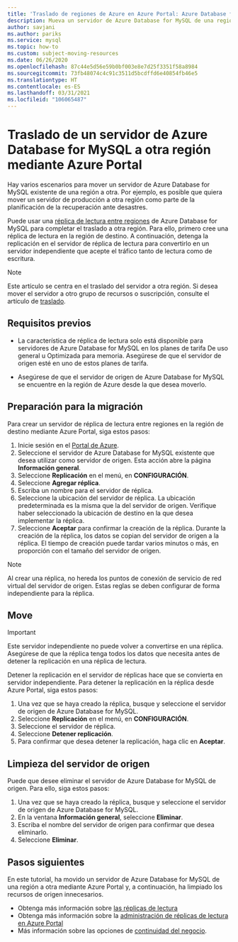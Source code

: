 ```yaml
---
title: 'Traslado de regiones de Azure en Azure Portal: Azure Database for MySQL'
description: Mueva un servidor de Azure Database for MySQL de una región de Azure a otra mediante una réplica de lectura y Azure Portal.
author: savjani
ms.author: pariks
ms.service: mysql
ms.topic: how-to
ms.custom: subject-moving-resources
ms.date: 06/26/2020
ms.openlocfilehash: 87c44e5d56e59b0bf003e8e7d25f3351f58a8984
ms.sourcegitcommit: 73fb48074c4c91c3511d5bcdffd6e40854fb46e5
ms.translationtype: HT
ms.contentlocale: es-ES
ms.lasthandoff: 03/31/2021
ms.locfileid: "106065487"
---
```

# <a name="move-an-azure-database-for-mysql-server-to-another-region-by-using-the-azure-portal"></a>Traslado de un servidor de Azure Database for MySQL a otra región mediante Azure Portal

Hay varios escenarios para mover un servidor de Azure Database for MySQL existente de una región a otra. Por ejemplo, es posible que quiera mover un servidor de producción a otra región como parte de la planificación de la recuperación ante desastres.

Puede usar una [réplica de lectura entre regiones](concepts-read-replicas.md#cross-region-replication) de Azure Database for MySQL para completar el traslado a otra región. Para ello, primero cree una réplica de lectura en la región de destino. A continuación, detenga la replicación en el servidor de réplica de lectura para convertirlo en un servidor independiente que acepte el tráfico tanto de lectura como de escritura. 

> [!NOTE]
> Este artículo se centra en el traslado del servidor a otra región. Si desea mover el servidor a otro grupo de recursos o suscripción, consulte el artículo de [traslado](../azure-resource-manager/management/move-resource-group-and-subscription.md). 

## <a name="prerequisites"></a>Requisitos previos

- La característica de réplica de lectura solo está disponible para servidores de Azure Database for MySQL en los planes de tarifa De uso general u Optimizada para memoria. Asegúrese de que el servidor de origen esté en uno de estos planes de tarifa.

- Asegúrese de que el servidor de origen de Azure Database for MySQL se encuentre en la región de Azure desde la que desea moverlo.

## <a name="prepare-to-move"></a>Preparación para la migración

Para crear un servidor de réplica de lectura entre regiones en la región de destino mediante Azure Portal, siga estos pasos:

1. Inicie sesión en el [Portal de Azure](https://portal.azure.com/).
1. Seleccione el servidor de Azure Database for MySQL existente que desea utilizar como servidor de origen. Esta acción abre la página **Información general**.
1. Seleccione **Replicación** en el menú, en **CONFIGURACIÓN**.
1. Seleccione **Agregar réplica**.
1. Escriba un nombre para el servidor de réplica.
1. Seleccione la ubicación del servidor de réplica. La ubicación predeterminada es la misma que la del servidor de origen. Verifique haber seleccionado la ubicación de destino en la que desea implementar la réplica.
1. Seleccione **Aceptar** para confirmar la creación de la réplica. Durante la creación de la réplica, los datos se copian del servidor de origen a la réplica. El tiempo de creación puede tardar varios minutos o más, en proporción con el tamaño del servidor de origen.

>[!NOTE]
> Al crear una réplica, no hereda los puntos de conexión de servicio de red virtual del servidor de origen. Estas reglas se deben configurar de forma independiente para la réplica.

## <a name="move"></a>Move

> [!IMPORTANT]
> Este servidor independiente no puede volver a convertirse en una réplica.
> Asegúrese de que la réplica tenga todos los datos que necesita antes de detener la replicación en una réplica de lectura.

Detener la replicación en el servidor de réplicas hace que se convierta en servidor independiente. Para detener la replicación en la réplica desde Azure Portal, siga estos pasos:

1. Una vez que se haya creado la réplica, busque y seleccione el servidor de origen de Azure Database for MySQL. 
1. Seleccione **Replicación** en el menú, en **CONFIGURACIÓN**.
1. Seleccione el servidor de réplica.
1. Seleccione **Detener replicación**.
1. Para confirmar que desea detener la replicación, haga clic en **Aceptar**.

## <a name="clean-up-source-server"></a>Limpieza del servidor de origen

Puede que desee eliminar el servidor de Azure Database for MySQL de origen. Para ello, siga estos pasos:

1. Una vez que se haya creado la réplica, busque y seleccione el servidor de origen de Azure Database for MySQL.
1. En la ventana **Información general**, seleccione **Eliminar**.
1. Escriba el nombre del servidor de origen para confirmar que desea eliminarlo.
1. Seleccione **Eliminar**.

## <a name="next-steps"></a>Pasos siguientes

En este tutorial, ha movido un servidor de Azure Database for MySQL de una región a otra mediante Azure Portal y, a continuación, ha limpiado los recursos de origen innecesarios. 

- Obtenga más información sobre [las réplicas de lectura](concepts-read-replicas.md)
- Obtenga más información sobre la [administración de réplicas de lectura en Azure Portal](howto-read-replicas-portal.md)
- Más información sobre las opciones de [continuidad del negocio](concepts-business-continuity.md).